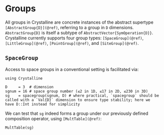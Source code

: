 # Groups
All groups in Crystalline are concrete instances of the abstract supertype `[AbstractGroup{D}](@ref)`, referring to a group in `D` dimensions. `AbstractGroup{D}` is itself a subtype of `AbstractVector{SymOperation{D}}`.
Crystalline currently supports four group types: `[SpaceGroup](@ref)`, `[LittleGroup](@ref)`, `[PointGroup](@ref)`, and `[SiteGroup](@ref)`.

## `SpaceGroup`

Access to space groups in a conventional setting is facilitated via:
```@example spacegroup
using Crystalline

D     = 3  # dimension
sgnum = 16 # space group number (≤2 in 1D, ≤17 in 2D, ≤230 in 3D)
sg    = spacegroup(sgnum, D) # where practical, `spacegroup` should be called with a `Val{D}` dimension to ensure type stability; here we have D::Int instead for simplicity
```
We can test that `sg` indeed forms a group under our previously defined composition operator, using `[MultTable](@ref)`:
```@example spacegroup
MultTable(sg)
```